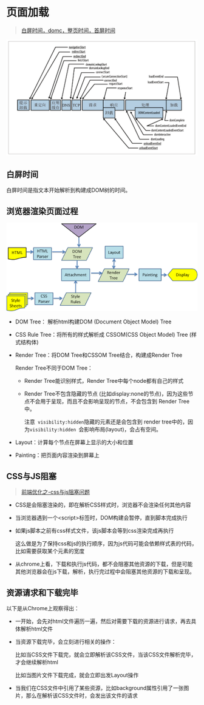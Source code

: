 # 页面加载

> [白屏时间，domc，整页时间，首屏时间](http://blog.csdn.net/redtopic/article/details/70677690)



![](https://raw.githubusercontent.com/miraclezys/Notes/master/image/20171108/01.png)



## 白屏时间

白屏时间是指文本开始解析到构建成DOM树的时间。



## 浏览器渲染页面过程

![](https://raw.githubusercontent.com/miraclezys/Notes/master/image/20171129/webkitflow.png)



* DOM Tree： 解析html构建DOM (Document Object Model) Tree

* CSS Rule Tree：将所有的样式解析成 CSSOM(CSS Object Model) Tree (样式结构体)

* Render Tree：将DOM Tree和CSSOM Tree结合，构建成Render Tree

  Render Tree不同于DOM Tree：

  - Render Tree能识别样式，Render Tree中每个node都有自己的样式

  - Render Tree不包含隐藏的节点 (比如display:none的节点)，因为这些节点不会用于呈现，而且不会影响呈现的节点，不会包含到 Render Tree中。

    注意` visibility:hidden`隐藏的元素还是会包含到 render tree中的，因为`visibility:hidden `会影响布局(layout)，会占有空间。

* Layout：计算每个节点在屏幕上显示的大小和位置

* Painting：把页面内容渲染到屏幕上

## CSS与JS阻塞

> [前端优化之-css与js阻塞问题](http://blog.csdn.net/a409051987/article/details/72812575)

* CSS是会阻塞渲染的，即在解析CSS样式时，浏览器不会渲染任何其他内容

* 当浏览器遇到一个\<script\>标签时，DOM构建会暂停，直到脚本完成执行

* 如果js脚本之前有css样式文件，该js脚本会等到css渲染完成再执行

  这么做是为了保持css和js的执行顺序，因为js代码可能会依赖样式表的代码，比如需要获取某个元素的宽度

* 从chrome上看，下载和执行js代码，都不会阻塞其他资源的下载，但是可能其他浏览器会在js下载，解析，执行完过程中会阻塞其他资源的下载和呈现。

## 资源请求和下载完毕

以下是从Chrome上观察得出：

* 一开始，会先对html文件遍历一遍，然后对需要下载的资源进行请求，再去具体解析html文件

* 当资源下载完毕，会立刻进行相关的操作：

  比如当CSS文件下载完，就会立即解析该CSS文件，当该CSS文件解析完毕，才会继续解析html

  比如当图片文件下载完成，就会立即出发Layout操作

* 当我们在CSS文件中引用了某些资源，比如background属性引用了一张图片，那么在解析该CSS文件时，会发出该文件的请求